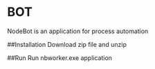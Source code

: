 # BOT
NodeBot is an application for process automation

##Installation
Download zip file and unzip

##Run
Run nbworker.exe application

